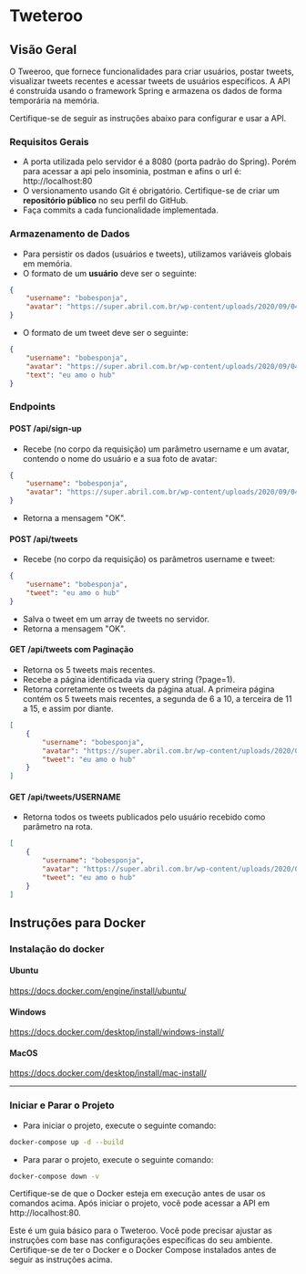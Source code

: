 # Tweteroo

## Visão Geral

O Tweeroo, que fornece funcionalidades para criar usuários, postar tweets, visualizar tweets recentes e acessar tweets de usuários específicos. A API é construída usando o framework Spring e armazena os dados de forma temporária na memória.

Certifique-se de seguir as instruções abaixo para configurar e usar a API.

### Requisitos Gerais

- A porta utilizada pelo servidor é a 8080 (porta padrão do Spring). Porém para acessar a api pelo insominia, postman e afins o url é: http://localhost:80
- O versionamento usando Git é obrigatório. Certifique-se de criar um **repositório público** no seu perfil do GitHub.
- Faça commits a cada funcionalidade implementada.

### Armazenamento de Dados

- Para persistir os dados (usuários e tweets), utilizamos variáveis globais em memória.
- O formato de um **usuário** deve ser o seguinte:

```json
{
    "username": "bobesponja",
    "avatar": "https://super.abril.com.br/wp-content/uploads/2020/09/04-09_gato_SITE.jpg?quality=70&strip=info"
}
```


- O formato de um tweet deve ser o seguinte:
```json 
{
    "username": "bobesponja",
    "avatar": "https://super.abril.com.br/wp-content/uploads/2020/09/04-09_gato_SITE.jpg?quality=70&strip=info",
    "text": "eu amo o hub"
}
```

### Endpoints
#### POST /api/sign-up
- Recebe (no corpo da requisição) um parâmetro username e um avatar, contendo o nome do usuário e a sua foto de avatar:

```json
{
    "username": "bobesponja",
    "avatar": "https://super.abril.com.br/wp-content/uploads/2020/09/04-09_gato_SITE.jpg?quality=70&strip=info"
}
```
- Retorna a mensagem "OK".

#### POST /api/tweets

- Recebe (no corpo da requisição) os parâmetros username e tweet:

```json
{
    "username": "bobesponja",
    "tweet": "eu amo o hub"
}
```

- Salva o tweet em um array de tweets no servidor.
-  Retorna a mensagem "OK".

#### GET /api/tweets com Paginação

- Retorna os 5 tweets mais recentes.
- Recebe a página identificada via query string (?page=1).
- Retorna corretamente os tweets da página atual. A primeira página contém os 5 tweets mais recentes, a segunda de 6 a 10, a terceira de 11 a 15, e assim por diante.

```json
[
    {
        "username": "bobesponja",
        "avatar": "https://super.abril.com.br/wp-content/uploads/2020/09/04-09_gato_SITE.jpg?quality=70&strip=info",
        "tweet": "eu amo o hub"
    }
]

```

#### GET /api/tweets/USERNAME
- Retorna todos os tweets publicados pelo usuário recebido como parâmetro na rota.

```json
[
    {
        "username": "bobesponja",
        "avatar": "https://super.abril.com.br/wp-content/uploads/2020/09/04-09_gato_SITE.jpg?quality=70&strip=info",
        "tweet": "eu amo o hub"
    }
]
```

## Instruções para Docker

### Instalação do docker
#### Ubuntu
<a>https://docs.docker.com/engine/install/ubuntu/</a>

#### Windows
<a>https://docs.docker.com/desktop/install/windows-install/</a>

#### MacOS
<a>https://docs.docker.com/desktop/install/mac-install/</a>

___

### Iniciar e Parar o Projeto
- Para iniciar o projeto, execute o seguinte comando:

```bash
docker-compose up -d --build
```

- Para parar o projeto, execute o seguinte comando:

```bash
docker-compose down -v
```

Certifique-se de que o Docker esteja em execução antes de usar os comandos acima. Após iniciar o projeto, você pode acessar a API em http://localhost:80.

Este é um guia básico para o Tweteroo. Você pode precisar ajustar as instruções com base nas configurações específicas do seu ambiente. Certifique-se de ter o Docker e o Docker Compose instalados antes de seguir as instruções acima.